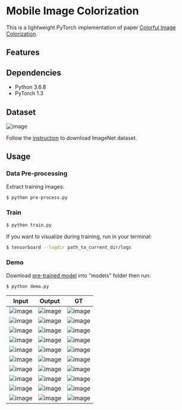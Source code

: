 # Mobile Image Colorization

This is a lightweight PyTorch implementation of paper [Colorful Image Colorization](https://arxiv.org/abs/1603.08511).

## Features



## Dependencies
- Python 3.6.8
- PyTorch 1.3

## Dataset

![image](https://github.com/foamliu/Colorful-Image-Colorization/raw/master/images/imagenet.png)

Follow the [instruction](https://github.com/foamliu/ImageNet-Downloader) to download ImageNet dataset.




## Usage
### Data Pre-processing
Extract training images:
```bash
$ python pre-process.py
```

### Train
```bash
$ python train.py
```

If you want to visualize during training, run in your terminal:
```bash
$ tensorboard --logdir path_to_current_dir/logs
```

### Demo
Download [pre-trained model](https://github.com/foamliu/Colorful-Image-Colorization/releases/download/v1.0/model.06-2.5489.hdf5) into "models" folder then run:

```bash
$ python demo.py
```

Input | Output | GT | 
|---|---|---|
|![image](https://github.com/foamliu/Colorful-Image-Colorization/raw/master/images/0_image.png) | ![image](https://github.com/foamliu/Colorful-Image-Colorization/raw/master/images/0_out.png)| ![image](https://github.com/foamliu/Colorful-Image-Colorization/raw/master/images/0_gt.png)|
|![image](https://github.com/foamliu/Colorful-Image-Colorization/raw/master/images/1_image.png) | ![image](https://github.com/foamliu/Colorful-Image-Colorization/raw/master/images/1_out.png)| ![image](https://github.com/foamliu/Colorful-Image-Colorization/raw/master/images/1_gt.png)|
|![image](https://github.com/foamliu/Colorful-Image-Colorization/raw/master/images/2_image.png) | ![image](https://github.com/foamliu/Colorful-Image-Colorization/raw/master/images/2_out.png)| ![image](https://github.com/foamliu/Colorful-Image-Colorization/raw/master/images/2_gt.png)|
|![image](https://github.com/foamliu/Colorful-Image-Colorization/raw/master/images/3_image.png) | ![image](https://github.com/foamliu/Colorful-Image-Colorization/raw/master/images/3_out.png)| ![image](https://github.com/foamliu/Colorful-Image-Colorization/raw/master/images/3_gt.png)|
|![image](https://github.com/foamliu/Colorful-Image-Colorization/raw/master/images/4_image.png) | ![image](https://github.com/foamliu/Colorful-Image-Colorization/raw/master/images/4_out.png)| ![image](https://github.com/foamliu/Colorful-Image-Colorization/raw/master/images/4_gt.png)|
|![image](https://github.com/foamliu/Colorful-Image-Colorization/raw/master/images/5_image.png) | ![image](https://github.com/foamliu/Colorful-Image-Colorization/raw/master/images/5_out.png)| ![image](https://github.com/foamliu/Colorful-Image-Colorization/raw/master/images/5_gt.png)|
|![image](https://github.com/foamliu/Colorful-Image-Colorization/raw/master/images/6_image.png) | ![image](https://github.com/foamliu/Colorful-Image-Colorization/raw/master/images/6_out.png)| ![image](https://github.com/foamliu/Colorful-Image-Colorization/raw/master/images/6_gt.png)|
|![image](https://github.com/foamliu/Colorful-Image-Colorization/raw/master/images/7_image.png) | ![image](https://github.com/foamliu/Colorful-Image-Colorization/raw/master/images/7_out.png)| ![image](https://github.com/foamliu/Colorful-Image-Colorization/raw/master/images/7_gt.png)|
|![image](https://github.com/foamliu/Colorful-Image-Colorization/raw/master/images/8_image.png) | ![image](https://github.com/foamliu/Colorful-Image-Colorization/raw/master/images/8_out.png)| ![image](https://github.com/foamliu/Colorful-Image-Colorization/raw/master/images/8_gt.png)|
|![image](https://github.com/foamliu/Colorful-Image-Colorization/raw/master/images/9_image.png) | ![image](https://github.com/foamliu/Colorful-Image-Colorization/raw/master/images/9_out.png)| ![image](https://github.com/foamliu/Colorful-Image-Colorization/raw/master/images/9_gt.png)|
